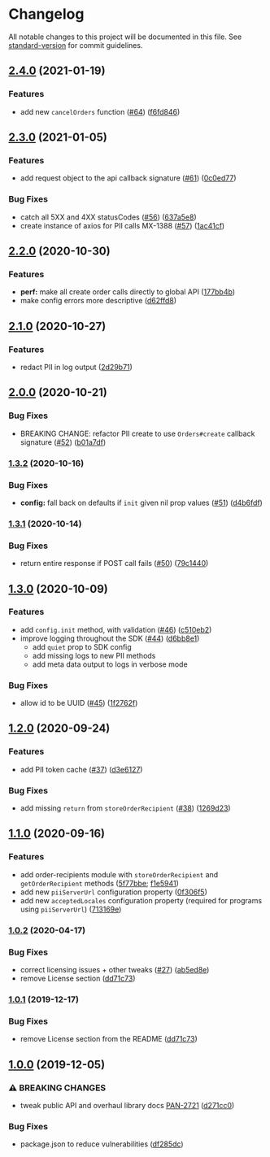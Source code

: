 # Changelog

All notable changes to this project will be documented in this file. See [standard-version](https://github.com/conventional-changelog/standard-version) for commit guidelines.

## [2.4.0](https://github.com/rewardops/rewardops-sdk-node/compare/v2.3.0...v2.4.0) (2021-01-19)

### Features

- add new `cancelOrders` function ([#64](https://github.com/rewardops/rewardops-sdk-node/issues/64)) ([f6fd846](https://github.com/rewardops/rewardops-sdk-node/commit/f6fd8465f8ead2b8969cd6cf58630a1c74e50e78))

## [2.3.0](https://github.com/rewardops/rewardops-sdk-node/compare/v2.2.0...v2.3.0) (2021-01-05)

### Features

- add request object to the api callback signature ([#61](https://github.com/rewardops/rewardops-sdk-node/issues/61)) ([0c0ed77](https://github.com/rewardops/rewardops-sdk-node/commit/0c0ed77ffb6539a54cad1ac022b82e548ef45c94))

### Bug Fixes

- catch all 5XX and 4XX statusCodes ([#56](https://github.com/rewardops/rewardops-sdk-node/issues/56)) ([637a5e8](https://github.com/rewardops/rewardops-sdk-node/commit/637a5e841368e4b721e77567414cbd54eff9a732))
- create instance of axios for PII calls MX-1388 ([#57](https://github.com/rewardops/rewardops-sdk-node/issues/57)) ([1ac41cf](https://github.com/rewardops/rewardops-sdk-node/commit/1ac41cf48bdbca1673df2051360a5d3e107d3476))

## [2.2.0](https://github.com/rewardops/rewardops-sdk-node/compare/v2.1.0...v2.2.0) (2020-10-30)

### Features

- **perf:** make all create order calls directly to global API ([177bb4b](https://github.com/rewardops/rewardops-sdk-node/commit/177bb4b60039b824b2d9c1e9a6299d1d8164a309))
- make config errors more descriptive ([d62ffd8](https://github.com/rewardops/rewardops-sdk-node/commit/d62ffd8f23841d17c463908e61cda07ccf9fe67e))

## [2.1.0](https://github.com/rewardops/rewardops-sdk-node/compare/v2.0.0...v2.1.0) (2020-10-27)

### Features

- redact PII in log output ([2d29b71](https://github.com/rewardops/rewardops-sdk-node/commit/2d29b71326e7b2e95a9a20a12f411a9102bd4e6e))

## [2.0.0](https://github.com/rewardops/rewardops-sdk-node/compare/v1.3.2...v2.0.0) (2020-10-21)

### Bug Fixes

- BREAKING CHANGE: refactor PII create to use `Orders#create` callback signature ([#52](https://github.com/rewardops/rewardops-sdk-node/issues/52)) ([b01a7df](https://github.com/rewardops/rewardops-sdk-node/commit/b01a7dfba7ac50d9a177b242b4518cc670adb582))

### [1.3.2](https://github.com/rewardops/rewardops-sdk-node/compare/v1.3.1...v1.3.2) (2020-10-16)

### Bug Fixes

- **config:** fall back on defaults if `init` given nil prop values ([#51](https://github.com/rewardops/rewardops-sdk-node/issues/51)) ([d4b6fdf](https://github.com/rewardops/rewardops-sdk-node/commit/d4b6fdfca045dd3be9f5008966aba9440b5eabb2))

### [1.3.1](https://github.com/rewardops/rewardops-sdk-node/compare/v1.3.0...v1.3.1) (2020-10-14)

### Bug Fixes

- return entire response if POST call fails ([#50](https://github.com/rewardops/rewardops-sdk-node/issues/50)) ([79c1440](https://github.com/rewardops/rewardops-sdk-node/commit/79c1440dbb05e4eba10d0e97b59424b5ee56a44e))

## [1.3.0](https://github.com/rewardops/rewardops-sdk-node/compare/v1.2.0...v1.3.0) (2020-10-09)

### Features

- add `config.init` method, with validation ([#46](https://github.com/rewardops/rewardops-sdk-node/issues/46)) ([c510eb2](https://github.com/rewardops/rewardops-sdk-node/commit/c510eb202b16fe38dda398cc6d8948f197c73408))
- improve logging throughout the SDK ([#44](https://github.com/rewardops/rewardops-sdk-node/issues/44)) ([d6bb8e1](https://github.com/rewardops/rewardops-sdk-node/commit/d6bb8e16b611c52e40bce3f9078e5bbb55d3eb2b))
  - add `quiet` prop to SDK config
  - add missing logs to new PII methods
  - add meta data output to logs in verbose mode

### Bug Fixes

- allow id to be UUID ([#45](https://github.com/rewardops/rewardops-sdk-node/issues/45)) ([1f2762f](https://github.com/rewardops/rewardops-sdk-node/commit/1f2762f3d81474e9adcc935e61f473745c115d23))

## [1.2.0](https://github.com/rewardops/rewardops-sdk-node/compare/v1.0.2...v1.2.0) (2020-09-24)

### Features

- add PII token cache ([#37](https://github.com/rewardops/rewardops-sdk-node/issues/37)) ([d3e6127](https://github.com/rewardops/rewardops-sdk-node/commit/d3e6127e9eec4940300066d32b24a37004b2e48d))

### Bug Fixes

- add missing `return` from `storeOrderRecipient` ([#38](https://github.com/rewardops/rewardops-sdk-node/issues/38)) ([1269d23](https://github.com/rewardops/rewardops-sdk-node/commit/1269d236e21cd414f1103011490ffbb5c9f0f9c5))

## [1.1.0](https://github.com/rewardops/rewardops-sdk-node/compare/v1.0.3...v1.1.0) (2020-09-16)

### Features

- add order-recipients module with `storeOrderRecipient` and `getOrderRecipient` methods ([5f77bbe](https://github.com/rewardops/rewardops-sdk-node/pull/34/commits/5f77bbe028bef9d97948a7ce208f6e9849081574); [f1e5941](https://github.com/rewardops/rewardops-sdk-node/pull/34/commits/f1e59416acaf6f52bab40f1a4cc3122be8b22ed9))
- add new `piiServerUrl` configuration property ([0f306f5](https://github.com/rewardops/rewardops-sdk-node/pull/34/commits/0f306f5f01a2047a4b0a8493be97ed8208a66d6f))
- add new `acceptedLocales` configuration property (required for programs using `piiServerUrl`) ([713169e](https://github.com/rewardops/rewardops-sdk-node/pull/34/commits/713169e8626ceb226391fc2f5283581bd6d73781))

### [1.0.2](https://github.com/rewardops/rewardops-sdk-node/compare/v1.0.0...v1.0.2) (2020-04-17)

### Bug Fixes

- correct licensing issues + other tweaks ([#27](https://github.com/rewardops/rewardops-sdk-node/issues/27)) ([ab5ed8e](https://github.com/rewardops/rewardops-sdk-node/commit/ab5ed8e95c305a29a21f935bec9373f41e68c3c4))
- remove License section ([dd71c73](https://github.com/rewardops/rewardops-sdk-node/commit/dd71c73a9816d29dae9a198f232136fa877601c7))

### [1.0.1](https://github.com/rewardops/rewardops-sdk-node/compare/v1.0.0...v1.0.1) (2019-12-17)

### Bug Fixes

- remove License section from the README ([dd71c73](https://github.com/rewardops/rewardops-sdk-node/commit/dd71c73a9816d29dae9a198f232136fa877601c7))

## [1.0.0](https://github.com/rewardops/rewardops-sdk-node/compare/v0.8.1...v1.0.0) (2019-12-05)

### ⚠ BREAKING CHANGES

- tweak public API and overhaul library docs [PAN-2721](<[#17](https://github.com/rewardops/rewardops-sdk-node/issues/17)>) ([d271cc0](https://github.com/rewardops/rewardops-sdk-node/commit/d271cc0743b83da4fde7619f0f444b87cdaa1da5))

### Bug Fixes

- package.json to reduce vulnerabilities ([df285dc](https://github.com/rewardops/rewardops-sdk-node/commit/df285dc9bd5e888d42ecc19cbeb2338986fa781d))

